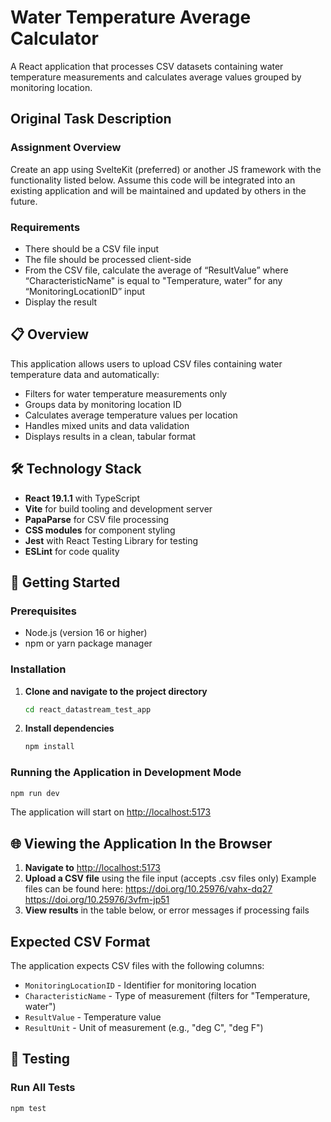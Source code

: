 # Water Temperature Average Calculator

A React application that processes CSV datasets containing water temperature measurements and calculates average values grouped by monitoring location.

## Original Task Description

### Assignment Overview

Create an app using SvelteKit (preferred) or another JS framework with the functionality
listed below. Assume this code will be integrated into an existing application and will be
maintained and updated by others in the future.

### Requirements

- There should be a CSV file input
- The file should be processed client-side
- From the CSV file, calculate the average of “ResultValue” where “CharacteristicName" is equal to "Temperature, water” for any “MonitoringLocationID” input
- Display the result

## 📋 Overview

This application allows users to upload CSV files containing water temperature data and automatically:

- Filters for water temperature measurements only
- Groups data by monitoring location ID
- Calculates average temperature values per location
- Handles mixed units and data validation
- Displays results in a clean, tabular format

## 🛠 Technology Stack

- **React 19.1.1** with TypeScript
- **Vite** for build tooling and development server
- **PapaParse** for CSV file processing
- **CSS modules** for component styling
- **Jest** with React Testing Library for testing
- **ESLint** for code quality

## 🚀 Getting Started

### Prerequisites

- Node.js (version 16 or higher)
- npm or yarn package manager

### Installation

1. **Clone and navigate to the project directory**

   ```bash
   cd react_datastream_test_app
   ```

2. **Install dependencies**
   ```bash
   npm install
   ```

### Running the Application in Development Mode

```bash
npm run dev
```

The application will start on [http://localhost:5173](http://localhost:5173)

## 🌐 Viewing the Application In the Browser

1. **Navigate to** [http://localhost:5173](http://localhost:5173)
2. **Upload a CSV file** using the file input (accepts .csv files only)
   Example files can be found here:
   https://doi.org/10.25976/vahx-dq27
   https://doi.org/10.25976/3vfm-jp51
3. **View results** in the table below, or error messages if processing fails

## Expected CSV Format

The application expects CSV files with the following columns:

- `MonitoringLocationID` - Identifier for monitoring location
- `CharacteristicName` - Type of measurement (filters for "Temperature, water")
- `ResultValue` - Temperature value
- `ResultUnit` - Unit of measurement (e.g., "deg C", "deg F")

## 🧪 Testing

### Run All Tests

```bash
npm test
```
